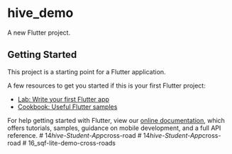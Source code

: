 # hive_demo

A new Flutter project.

## Getting Started

This project is a starting point for a Flutter application.

A few resources to get you started if this is your first Flutter project:

- [Lab: Write your first Flutter app](https://flutter.dev/docs/get-started/codelab)
- [Cookbook: Useful Flutter samples](https://flutter.dev/docs/cookbook)

For help getting started with Flutter, view our
[online documentation](https://flutter.dev/docs), which offers tutorials,
samples, guidance on mobile development, and a full API reference.
#   1 4 _ h i v e - S t u d e n t - A p p _ c r o s s - r o a d  
 #   1 4 _ h i v e - S t u d e n t - A p p _ c r o s s - r o a d  
 #   1 6 _ s q f - l i t e - d e m o - c r o s s - r o a d s  
 